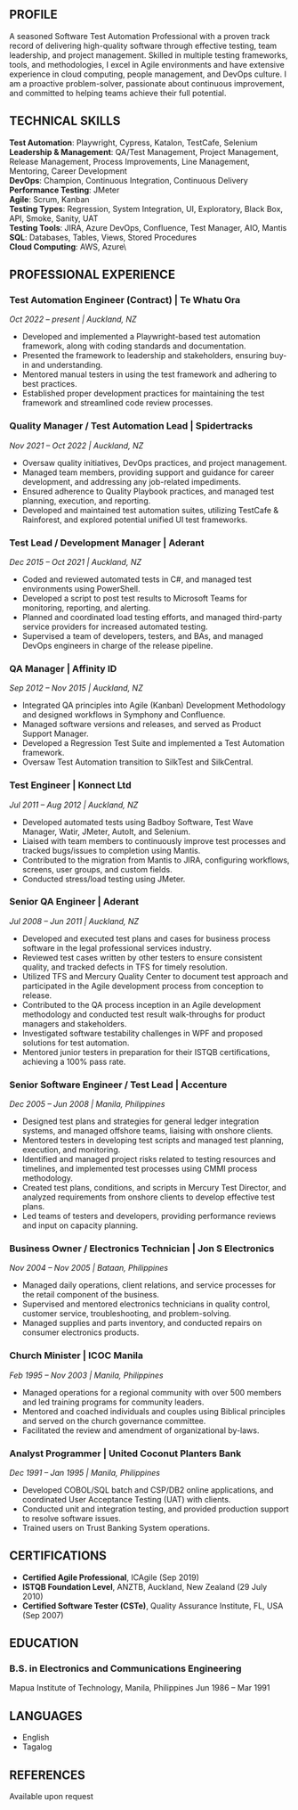 ## PROFILE

A seasoned Software Test Automation Professional with a proven track record of delivering high-quality software through effective testing, team leadership, and project management. Skilled in multiple testing frameworks, tools, and methodologies, I excel in Agile environments and have extensive experience in cloud computing, people management, and DevOps culture. I am a proactive problem-solver, passionate about continuous improvement, and committed to helping teams achieve their full potential.

## TECHNICAL SKILLS

**Test Automation**: Playwright, Cypress, Katalon, TestCafe, Selenium\
**Leadership & Management**: QA/Test Management, Project Management, Release Management, Process Improvements, Line Management, Mentoring, Career Development\
**DevOps**: Champion, Continuous Integration, Continuous Delivery\
**Performance Testing**: JMeter\
**Agile**: Scrum, Kanban\
**Testing Types**: Regression, System Integration, UI, Exploratory, Black Box, API, Smoke, Sanity, UAT\
**Testing Tools**: JIRA, Azure DevOps, Confluence, Test Manager, AIO, Mantis\
**SQL**: Databases, Tables, Views, Stored Procedures\
**Cloud Computing**: AWS, Azure\

## PROFESSIONAL EXPERIENCE

### Test Automation Engineer (Contract) | Te Whatu Ora

_Oct 2022 – present | Auckland, NZ_

-   Developed and implemented a Playwright-based test automation framework, along with coding standards and documentation.
-   Presented the framework to leadership and stakeholders, ensuring buy-in and understanding.
-   Mentored manual testers in using the test framework and adhering to best practices.
-   Established proper development practices for maintaining the test framework and streamlined code review processes.

### Quality Manager / Test Automation Lead | Spidertracks

_Nov 2021 – Oct 2022 | Auckland, NZ_

-   Oversaw quality initiatives, DevOps practices, and project management.
-   Managed team members, providing support and guidance for career development, and addressing any job-related impediments.
-   Ensured adherence to Quality Playbook practices, and managed test planning, execution, and reporting.
-   Developed and maintained test automation suites, utilizing TestCafe & Rainforest, and explored potential unified UI test frameworks.

### Test Lead / Development Manager | Aderant

_Dec 2015 – Oct 2021 | Auckland, NZ_

-   Coded and reviewed automated tests in C#, and managed test environments using PowerShell.
-   Developed a script to post test results to Microsoft Teams for monitoring, reporting, and alerting.
-   Planned and coordinated load testing efforts, and managed third-party service providers for increased automated testing.
-   Supervised a team of developers, testers, and BAs, and managed DevOps engineers in charge of the release pipeline.

### QA Manager | Affinity ID

_Sep 2012 – Nov 2015 | Auckland, NZ_

-   Integrated QA principles into Agile (Kanban) Development Methodology and designed workflows in Symphony and Confluence.
-   Managed software versions and releases, and served as Product Support Manager.
-   Developed a Regression Test Suite and implemented a Test Automation framework.
-   Oversaw Test Automation transition to SilkTest and SilkCentral.

### Test Engineer | Konnect Ltd

_Jul 2011 – Aug 2012 | Auckland, NZ_

-   Developed automated tests using Badboy Software, Test Wave Manager, Watir, JMeter, AutoIt, and Selenium.
-   Liaised with team members to continuously improve test processes and tracked bugs/issues to completion using Mantis.
-   Contributed to the migration from Mantis to JIRA, configuring workflows, screens, user groups, and custom fields.
-   Conducted stress/load testing using JMeter.

### Senior QA Engineer | Aderant

_Jul 2008 – Jun 2011 | Auckland, NZ_

-   Developed and executed test plans and cases for business process software in the legal professional services industry.
-   Reviewed test cases written by other testers to ensure consistent quality, and tracked defects in TFS for timely resolution.
-   Utilized TFS and Mercury Quality Center to document test approach and participated in the Agile development process from conception to release.
-   Contributed to the QA process inception in an Agile development methodology and conducted test result walk-throughs for product managers and stakeholders.
-   Investigated software testability challenges in WPF and proposed solutions for test automation.
-   Mentored junior testers in preparation for their ISTQB certifications, achieving a 100% pass rate.

### Senior Software Engineer / Test Lead | Accenture

_Dec 2005 – Jun 2008 | Manila, Philippines_

-   Designed test plans and strategies for general ledger integration systems, and managed offshore teams, liaising with onshore clients.
-   Mentored testers in developing test scripts and managed test planning, execution, and monitoring.
-   Identified and managed project risks related to testing resources and timelines, and implemented test processes using CMMI process methodology.
-   Created test plans, conditions, and scripts in Mercury Test Director, and analyzed requirements from onshore clients to develop effective test plans.
-   Led teams of testers and developers, providing performance reviews and input on capacity planning.

### Business Owner / Electronics Technician | Jon S Electronics

_Nov 2004 – Nov 2005 | Bataan, Philippines_

-   Managed daily operations, client relations, and service processes for the retail component of the business.
-   Supervised and mentored electronics technicians in quality control, customer service, troubleshooting, and problem-solving.
-   Managed supplies and parts inventory, and conducted repairs on consumer electronics products.

### Church Minister | ICOC Manila

_Feb 1995 – Nov 2003 | Manila, Philippines_

-   Managed operations for a regional community with over 500 members and led training programs for community leaders.
-   Mentored and coached individuals and couples using Biblical principles and served on the church governance committee.
-   Facilitated the review and amendment of organizational by-laws.

### Analyst Programmer | United Coconut Planters Bank

_Dec 1991 – Jan 1995 | Manila, Philippines_

-   Developed COBOL/SQL batch and CSP/DB2 online applications, and coordinated User Acceptance Testing (UAT) with clients.
-   Conducted unit and integration testing, and provided production support to resolve software issues.
-   Trained users on Trust Banking System operations.

## CERTIFICATIONS

-   **Certified Agile Professional**, ICAgile (Sep 2019)
-   **ISTQB Foundation Level**, ANZTB, Auckland, New Zealand (29 July 2010)
-   **Certified Software Tester (CSTe)**, Quality Assurance Institute, FL, USA (Sep 2007)

## EDUCATION

### B.S. in Electronics and Communications Engineering

Mapua Institute of Technology, Manila, Philippines
Jun 1986 – Mar 1991

## LANGUAGES

-   English
-   Tagalog

## REFERENCES

Available upon request
